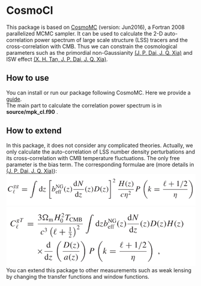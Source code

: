 # CosmoCl
This package is based on [CosmoMC](https://github.com/cmbant/CosmoMC) (version: Jun2016), a Fortran 2008 parallelized MCMC sampler. It can be used to calculate the 2-D auto-correlation power spectrum of large scale structure (LSS) tracers and the cross-correlation with CMB. Thus we can constrain  the cosmological parameters such as the primordial non-Gaussianity [(J. P. Dai, J. Q. Xia)](https://academic.oup.com/mnrasl/article/491/1/L61/5614501) and ISW effect [(X. H. Tan, J. P. Dai, J. Q. Xia)](https://doi.org/10.1016/j.dark.2020.100585).<br>

## How to use
You can install or run our package following CosmoMC. Here we provide a [guide](https://arxiv.org/pdf/1808.05080).<br>
The main part to calculate the correlation power spectrum is in **source/mpk_cl.f90** .<br>

## How to extend
In this package, it does not consider any complicated theories. Actually, we only calculate the auto-correlation of LSS number density perturbations and its cross-correlation with CMB temperature fluctuations. The only free parameter is the bias term. The corresponding formulae are (more details in [(J. P. Dai, J. Q. Xia)](https://academic.oup.com/mnrasl/article/491/1/L61/5614501)):<br>
![](https://github.com/Ji-Ping-Dai/CosmoCl/blob/master/docs/Cl1.PNG)<br>
![](https://github.com/Ji-Ping-Dai/CosmoCl/blob/master/docs/Cl2.PNG)<br>
You can extend this package to other measurements such as weak lensing by changing the transfer functions and window functions.
